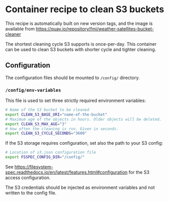 # Container recipe to clean S3 buckets

This recipe is automatically built on new version tags, and the image
is available from
https://quay.io/repository/fmi/weather-satellites-bucket-cleaner

The shortest cleaning cycle S3 supports is once-per-day. This
container can be used to clean S3 buckets with shorter cycle and
tighter cleaning.

## Configuration

The configuration files should be mounted to `/config/` directory.

### `/config/env-variables`

This file is used to set three strictly required environment variables:

```bash
# Name of the S3 bucket to be cleaned
export CLEAN_S3_BASE_URI="name-of-the-bucket"
# Maximum age of the objects in hours. Older objects will be deleted.
export CLEAN_S3_MAX_AGE="3"
# How often the cleaning is run. Given in seconds.
export CLEAN_S3_CYCLE_SECONDS="3600"
```

If the S3 storage requires configuration, set also the path to your S3
config:

```bash
# Location of s3.json configuration file
export FSSPEC_CONFIG_DIR="/config/"
```

See
https://filesystem-spec.readthedocs.io/en/latest/features.html#configuration
for the S3 access configuration.

The S3 credentials should be injected as environment variables and not
written to the config file.

